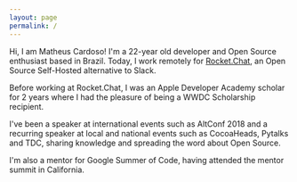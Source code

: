 ```yaml
---
layout: page
permalink: /
---
```


Hi, I am Matheus Cardoso! I'm a 22-year old developer and Open Source enthusiast based in Brazil. Today, I work remotely for [Rocket.Chat](https://rocket.chat), an Open Source Self-Hosted alternative to Slack. 

Before working at Rocket.Chat, I was an Apple Developer Academy scholar for 2 years where I had the pleasure of being a WWDC Scholarship recipient.

I've been a speaker at international events such as AltConf 2018 and a recurring speaker at local and national events such as CocoaHeads, Pytalks and TDC, sharing knowledge and spreading the word about Open Source.

I'm also a mentor for Google Summer of Code, having attended the mentor summit in California.

